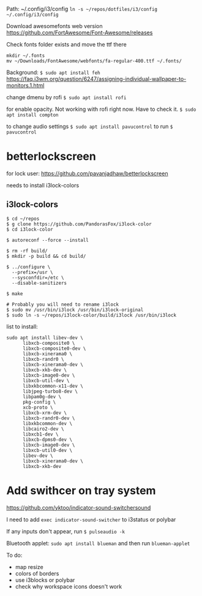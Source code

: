 Path: ~/.config/i3/config
`ln -s ~/repos/dotfiles/i3/config ~/.config/i3/config`

Download awesomefonts web version
https://github.com/FortAwesome/Font-Awesome/releases


Check fonts folder exists and move the ttf there
```
mkdir ~/.fonts
mv ~/Downloads/FontAwesome/webfonts/fa-regular-400.ttf ~/.fonts/
```

Background:
`$ sudo apt install feh`
https://faq.i3wm.org/question/6247/assigning-individual-wallpaper-to-monitors.1.html

change dmenu by rofi
`$ sudo apt install rofi`

for enable opacity. Not working with rofi right now. Have to check it.
`$ sudo apt install compton`


to change audio settings
`$ sudo apt install pavucontrol`
to run 
`$ pavucontrol`

# betterlockscreen
for lock user:
https://github.com/pavanjadhaw/betterlockscreen

needs to install i3lock-colors

## i3lock-colors

```
$ cd ~/repos
$ g clone https://github.com/PandorasFox/i3lock-color
$ cd i3lock-color

$ autoreconf --force --install

$ rm -rf build/
$ mkdir -p build && cd build/

$ ../configure \
  --prefix=/usr \
  --sysconfdir=/etc \
  --disable-sanitizers

$ make

# Probably you will need to rename i3lock
$ sudo mv /usr/bin/i3lock /usr/bin/i3lock-original
$ sudo ln -s ~/repos/i3lock-color/build/i3lock /usr/bin/i3lock
```

list to install:

```
sudo apt install libev-dev \
      libxcb-composite0 \
      libxcb-composite0-dev \
      libxcb-xinerama0 \
      libxcb-randr0 \
      libxcb-xinerama0-dev \
      libxcb-xkb-dev \
      libxcb-image0-dev \
      libxcb-util-dev \
      libxkbcommon-x11-dev \
      libjpeg-turbo8-dev \
      libpam0g-dev \
      pkg-config \
      xcb-proto \
      libxcb-xrm-dev \
      libxcb-randr0-dev \
      libxkbcommon-dev \
      libcairo2-dev \
      libxcb1-dev \
      libxcb-dpms0-dev \
      libxcb-image0-dev \
      libxcb-util0-dev \
      libev-dev \
      libxcb-xinerama0-dev \
      libxcb-xkb-dev
```

# Add swithcer on tray system
https://github.com/yktoo/indicator-sound-switchersound

I need to add `exec indicator-sound-switcher` to i3status or polybar

If any inputs don't appear, run `$ pulseaudio -k`


Bluetooth applet: `sudo apt install blueman` and then run `blueman-applet`

To do:
- map resize
- colors of borders
- use i3blocks or polybar
- check why workspace icons doesn't work
